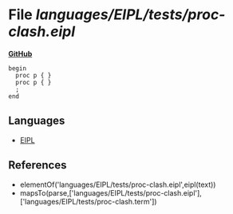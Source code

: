 # File _languages/EIPL/tests/proc-clash.eipl_
**[GitHub](https://github.com/softlang/yas/blob/master/languages/EIPL/tests/proc-clash.eipl)**
```
begin
  proc p { }
  proc p { }
  ;
end
```

## Languages
* [EIPL](../languages/EIPL.md)

## References
* elementOf('languages/EIPL/tests/proc-clash.eipl',eipl(text))
* mapsTo(parse,['languages/EIPL/tests/proc-clash.eipl'],['languages/EIPL/tests/proc-clash.term'])
